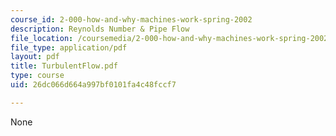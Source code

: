 ```yaml
---
course_id: 2-000-how-and-why-machines-work-spring-2002
description: Reynolds Number & Pipe Flow
file_location: /coursemedia/2-000-how-and-why-machines-work-spring-2002/26dc066d664a997bf0101fa4c48fccf7_TurbulentFlow.pdf
file_type: application/pdf
layout: pdf
title: TurbulentFlow.pdf
type: course
uid: 26dc066d664a997bf0101fa4c48fccf7

---
```

None